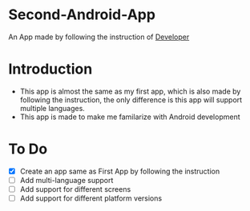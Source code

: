 # Second-Android-App
An App made by following the instruction of [Developer](https://developer.android.com/training/basics/firstapp/index.html)

# Introduction
- This app is almost the same as my first app, which is also made by following the instruction, the only difference is this app will support multiple languages.
- This app is made to make me familarize with Android development

# To Do
- [x] Create an app same as First App by following the instruction
- [ ] Add multi-language support
- [ ] Add support for different screens
- [ ] Add support for different platform versions
